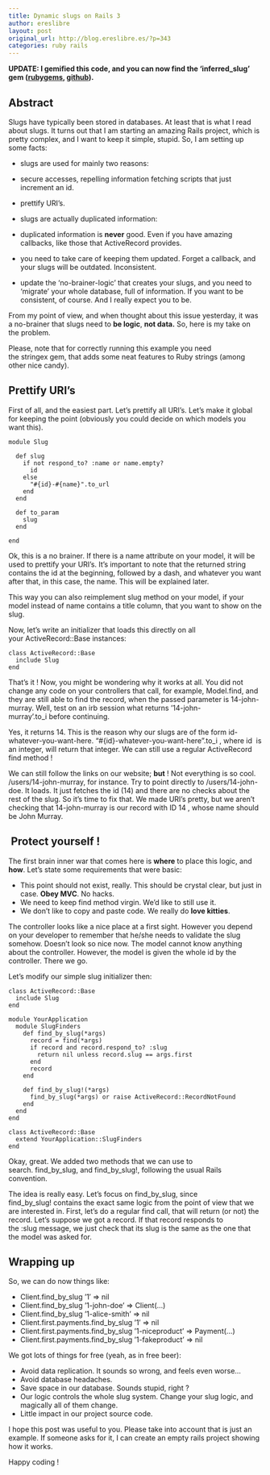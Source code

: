 ```yaml
---
title: Dynamic slugs on Rails 3
author: ereslibre
layout: post
original_url: http://blog.ereslibre.es/?p=343
categories: ruby rails
---
```

**UPDATE: I gemified this code, and you can now find the ‘inferred_slug’ gem ([rubygems][1], [github][2]).**

 [1]: http://rubygems.org/gems/inferred_slug
 [2]: https://github.com/ereslibre/inferred_slug

## Abstract

Slugs have typically been stored in databases. At least that is what I read about slugs. It turns out that I am starting an amazing Rails project, which is pretty complex, and I want to keep it simple, stupid. So, I am setting up some facts:

*   slugs are used for mainly two reasons:
*   secure accesses, repelling information fetching scripts that just increment an id.
*   prettify URI’s.

*   slugs are actually duplicated information:
*   duplicated information is **never** good. Even if you have amazing callbacks, like those that ActiveRecord provides.
*   you need to take care of keeping them updated. Forget a callback, and your slugs will be outdated. Inconsistent.
*   update the ‘no-brainer-logic’ that creates your slugs, and you need to ‘migrate’ your whole database, full of information. If you want to be consistent, of course. And I really expect you to be.

From my point of view, and when thought about this issue yesterday, it was a no-brainer that slugs need to **be logic**, **not data.** So, here is my take on the problem.

Please, note that for correctly running this example you need the stringex gem, that adds some neat features to Ruby strings (among other nice candy).

## Prettify URI’s

First of all, and the easiest part. Let’s prettify all URI’s. Let’s make it global for keeping the point (obviously you could decide on which models you want this).

    module Slug
    
      def slug
        if not respond_to? :name or name.empty?
          id
        else
          "#{id}-#{name}".to_url
        end
      end
    
      def to_param
        slug
      end
    
    end

Ok, this is a no brainer. If there is a name attribute on your model, it will be used to prettify your URI’s. It’s important to note that the returned string contains the id at the beginning, followed by a dash, and whatever you want after that, in this case, the name. This will be explained later.

This way you can also reimplement slug method on your model, if your model instead of name contains a title column, that you want to show on the slug.

Now, let’s write an initializer that loads this directly on all your ActiveRecord::Base instances:

    class ActiveRecord::Base
      include Slug
    end

That’s it ! Now, you might be wondering why it works at all. You did not change any code on your controllers that call, for example, Model.find, and they are still able to find the record, when the passed parameter is 14-john-murray. Well, test on an irb session what returns ’14-john-murray’.to_i before continuing.

Yes, it returns 14. This is the reason why our slugs are of the form id-whatever-you-want-here. “#{id}-whatever-you-want-here”.to_i , where id  is an integer, will return that integer. We can still use a regular ActiveRecord find method !

We can still follow the links on our website; **but** ! Not everything is so cool. /users/14-john-murray, for instance. Try to point directly to /users/14-john-doe. It loads. It just fetches the id (14) and there are no checks about the rest of the slug. So it’s time to fix that. We made URI’s pretty, but we aren’t checking that 14-john-murray is our record with ID 14 , whose name should be John Murray.

##  Protect yourself !

The first brain inner war that comes here is **where** to place this logic, and **how**. Let’s state some requirements that were basic:

*   This point should not exist, really. This should be crystal clear, but just in case. **Obey MVC**. No hacks.
*   We need to keep find method virgin. We’d like to still use it.
*   We don’t like to copy and paste code. We really do **love kitties**.

The controller looks like a nice place at a first sight. However you depend on your developer to remember that he/she needs to validate the slug somehow. Doesn’t look so nice now. The model cannot know anything about the controller. However, the model is given the whole id by the controller. There we go.

Let’s modify our simple slug initializer then:

    class ActiveRecord::Base
      include Slug
    end
    
    module YourApplication
      module SlugFinders
        def find_by_slug(*args)
          record = find(*args)
          if record and record.respond_to? :slug
            return nil unless record.slug == args.first
          end
          record
        end
    
        def find_by_slug!(*args)
          find_by_slug(*args) or raise ActiveRecord::RecordNotFound
        end
      end
    end
    
    class ActiveRecord::Base
      extend YourApplication::SlugFinders
    end

Okay, great. We added two methods that we can use to search. find\_by\_slug, and find\_by\_slug!, following the usual Rails convention.

The idea is really easy. Let’s focus on find\_by\_slug, since find\_by\_slug! contains the exact same logic from the point of view that we are interested in. First, let’s do a regular find call, that will return (or not) the record. Let’s suppose we got a record. If that record responds to the :slug message, we just check that its slug is the same as the one that the model was asked for.

## Wrapping up

So, we can do now things like:

*   Client.find\_by\_slug ’1′ => nil
*   Client.find\_by\_slug ’1-john-doe’ => Client(…)
*   Client.find\_by\_slug ’1-alice-smith’ => nil
*   Client.first.payments.find\_by\_slug ’1′ => nil
*   Client.first.payments.find\_by\_slug ’1-niceproduct’ => Payment(…)
*   Client.first.payments.find\_by\_slug ’1-fakeproduct’ => nil

We got lots of things for free (yeah, as in free beer):

*   Avoid data replication. It sounds so wrong, and feels even worse…
*   Avoid database headaches.
*   Save space in our database. Sounds stupid, right ?
*   Our logic controls the whole slug system. Change your slug logic, and magically all of them change.
*   Little impact in our project source code.

I hope this post was useful to you. Please take into account that is just an example. If someone asks for it, I can create an empty rails project showing how it works.

Happy coding !
